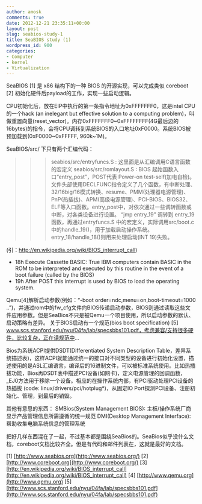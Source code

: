 ```yaml
---
author: amosk
comments: true
date: 2012-12-21 23:35:11+00:00
layout: post
slug: seabios-study-1
title: SeaBIOS study (1)
wordpress_id: 900
categories:
- Computer
- kernel
- Virtualization
---
```


SeaBIOS [1] 是 x86 结构下的一种 BIOS 的开源实现，可以完成类似 coreboot [2] 初始化硬件后payload的工作，实现一些启动逻辑。

CPU初始化后，放在EIP中执行的第一条指令地址为0xFFFFFFF0，这是intel CPU的一个hack (an inelegant but effective solution to a computing problem)，叫做重置向量(reset_vector)。内存0xFFFFFFF0~0xFFFFFFFF(4G最后边的16bytes)的指令，会将CPU调转到系统BIOS的入口地址0xF0000。系统BIOS被预加载到(0xF0000~0xFFFFF, 960k~1M)。

SeaBIOS/src/ 下只有两个汇编代码：
>>> seabios/src/entryfuncs.S : 这里面是从汇编调用C语言函数的宏定义
>>> seabios/src/romlayout.S :
BIOS 起始函数入口“entry_post”，POST代表 Power-on test-self(加电自检)。 文件头部使用DECLFUNC指令定义了几个函数，有中断处理、 32/16big/16模式转换、resume、PMM(处理器电源管理)、PnP(热插拔)、APM(高级电源管理)、PCI-BIOS、BIOS32、ELF等入口函数。entry_post中，对依次通过一些调转函数或中断，对各类设备进行设置。
“jmp entry_19” 调转到 entry_19 函数，再通过entryfuncs.S 中的宏定义，实际调用src/boot.c中的handle_19()，用于加载启动操作系统。
entry_18/handle_18()则用来处理启动(INT 19)失败。

(引：http://en.wikipedia.org/wiki/BIOS_interrupt_call)
+ 18h Execute Cassette BASIC: True IBM computers contain BASIC in the ROM to be interpreted and executed by this routine in the event of a boot failure (called by the BIOS)
+ 19h After POST this interrupt is used by BIOS to load the operating system.

Qemu[4]解析启动参数(例如：“-boot order=ndc,menu=on,boot-timeout=1000 ..”)，并通过rom中的fw_cfg文件向BIOS传递启动参数，BIOS则通过读取这些文件应用参数。但是SeaBios不只是被Qemu一个项目使用，所以启动参数的默认、启动策略有差异。
关于BIOS启动有一个规范(bios boot specification) [5] www.scs.stanford.edu/nyu/04fa/lab/specsbbs101.pdf，考虑兼容/支持很多硬件，比较复杂，正在读规范中...

Bios为系统ACPI提供DSDT(Differentiated System Description Table，差异系统描述表)，这样ACPI就能通过统一的接口对不同类型的设备进行初始化设置，描述使用的是ASL汇编语言，编译后的16进制文件，可以被标准系统使用。比如热插拔功能，Bios再DSDT表中描述PCI设备(如网卡)，定义电源管理的回调函数，_EJ0方法用于移除一个设备。相应的在操作系统内部，有PCI驱动处理PCI设备的热插拔 (code: linux/drivers/pci/hotplug*)，从固定IO Port探测PCI设备、注册初始化、管理，到最后的销毁。

其他有意思的东西：
SMBios(System Management BIOS): 主板/操作系统厂商显示产品管理信息所需遵循的统一规范
DMI(Desktop Management Interface): 帮助收集电脑系统信息的管理系统

把好几样东西混在了一起，不过基本都是围绕SeaBios的。SeaBios似乎没什么文档，coreboot文档比较齐全。但是有代码和邮件列表在，这就是最好的文档。

[1] [http://www.seabios.org](http://www.seabios.org/)
[2] [http://www.coreboot.org](http://www.coreboot.org/)
[3] [http://en.wikipedia.org/wiki/BIOS_interrupt_call](http://en.wikipedia.org/wiki/BIOS_interrupt_call)
[4] [http://www.qemu.org](http://www.qemu.org)
[5] [http://www.scs.stanford.edu/nyu/04fa/lab/specsbbs101.pdf](http://www.scs.stanford.edu/nyu/04fa/lab/specsbbs101.pdf)
